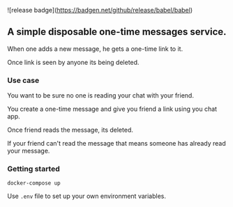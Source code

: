 !\[release badge\](https://badgen.net/github/release/babel/babel)

## A simple disposable one-time messages service.

When one adds a new message, he gets a one-time link to it. 

Once link is seen by anyone its being deleted.

### Use case

You want to be sure no one is reading your chat with your friend. 

You create a one-time message and give you friend a link using you chat app.

Once friend reads the message, its deleted. 

If your friend can't read the message that means someone has already read your message.

### Getting started

`docker-compose up`

Use `.env` file to set up your own environment variables.
